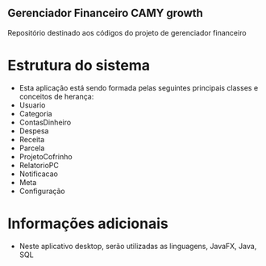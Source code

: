 ## Gerenciador Financeiro CAMY growth

Repositório destinado aos códigos do projeto de gerenciador financeiro

# Estrutura do sistema

- Esta aplicação está sendo formada pelas seguintes principais classes e conceitos de herança:
- Usuario 
- Categoria
- ContasDinheiro
- Despesa
- Receita
- Parcela
- ProjetoCofrinho
- RelatorioPC
- Notificacao
- Meta
- Configuração

# Informações adicionais

- Neste aplicativo desktop, serão utilizadas as linguagens, JavaFX, Java, SQL